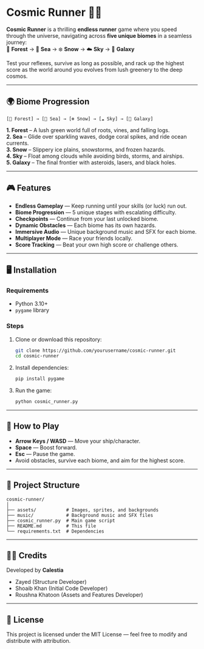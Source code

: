 # **Cosmic Runner** 🚀🌌

**Cosmic Runner** is a thrilling **endless runner** game where you speed through the universe, navigating across **five unique biomes** in a seamless journey:  
🌳 **Forest** → 🌊 **Sea** → ❄️ **Snow** → ☁️ **Sky** → 🌌 **Galaxy**  

Test your reflexes, survive as long as possible, and rack up the highest score as the world around you evolves from lush greenery to the deep cosmos.

---

## **🌍 Biome Progression**
```
[🌳 Forest] → [🌊 Sea] → [❄️ Snow] → [☁️ Sky] → [🌌 Galaxy]
```
**1. Forest** – A lush green world full of roots, vines, and falling logs.  
**2. Sea** – Glide over sparkling waves, dodge coral spikes, and ride ocean currents.  
**3. Snow** – Slippery ice plains, snowstorms, and frozen hazards.  
**4. Sky** – Float among clouds while avoiding birds, storms, and airships.  
**5. Galaxy** – The final frontier with asteroids, lasers, and black holes.  

---

## **🎮 Features**
- **Endless Gameplay** — Keep running until your skills (or luck) run out.  
- **Biome Progression** — 5 unique stages with escalating difficulty.  
- **Checkpoints** — Continue from your last unlocked biome.  
- **Dynamic Obstacles** — Each biome has its own hazards.  
- **Immersive Audio** — Unique background music and SFX for each biome.  
- **Multiplayer Mode** — Race your friends locally.  
- **Score Tracking** — Beat your own high score or challenge others.  

---

## **🖥 Installation**
### **Requirements**
- Python 3.10+  
- `pygame` library  

### **Steps**
1. Clone or download this repository:
   ```bash
   git clone https://github.com/yourusername/cosmic-runner.git
   cd cosmic-runner
   ```
2. Install dependencies:
   ```bash
   pip install pygame
   ```
3. Run the game:
   ```bash
   python cosmic_runner.py
   ```

---

## **🎯 How to Play**
- **Arrow Keys / WASD** — Move your ship/character.  
- **Space** — Boost forward.  
- **Esc** — Pause the game.  
- Avoid obstacles, survive each biome, and aim for the highest score.

---

## **📂 Project Structure**
```
cosmic-runner/
│
├── assets/           # Images, sprites, and backgrounds
├── music/            # Background music and SFX files
├── cosmic_runner.py  # Main game script
├── README.md         # This file
└── requirements.txt  # Dependencies
```

---

## **👨‍💻 Credits**
Developed by **Calestia**  
- Zayed (Structure Developer)  
- Shoaib Khan  (Initial Code Developer)
- Roushna Khatoon (Assets and Features Developer)  

---

## **📜 License**
This project is licensed under the MIT License — feel free to modify and distribute with attribution.
